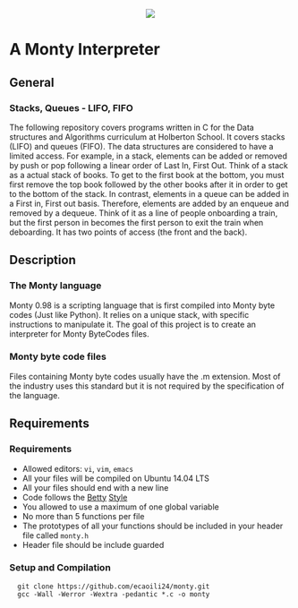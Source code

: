 <p align="center">
  <img src="https://i.ibb.co/qCHmRsb/Monty-Python-title.jpg">
</p>

# A Monty Interpreter 

## General

### Stacks, Queues - LIFO, FIFO

The following repository covers programs written in C for the Data structures and Algorithms curriculum at Holberton School. It covers stacks (LIFO) and queues (FIFO). The data structures are considered to have a limited access. For example, in a stack, elements can be added or removed by push or pop following a linear order of Last In, First Out. Think of a stack as a actual stack of books. To get to the first book at the bottom, you must first remove the top book followed by the other books after it in order to get to the bottom of the stack. In contrast, elements in a queue can be added in a First in, First out basis. Therefore, elements are added by an enqueue and removed by a dequeue. Think of it as a line of people onboarding a train, but the first person in becomes the first person to exit the train when deboarding. It has two points of access (the front and the back). 

## Description

### The Monty language

Monty 0.98 is a scripting language that is first compiled into Monty byte codes (Just like Python). It relies on a unique stack, with specific instructions to manipulate it. The goal of this project is to create an interpreter for Monty ByteCodes files.

### Monty byte code files

Files containing Monty byte codes usually have the .m extension. Most of the industry uses this standard but it is not required by the specification of the language.

## Requirements

### Requirements

- Allowed editors: `vi`, `vim`, `emacs`
- All your files will be compiled on Ubuntu 14.04 LTS
- All your files should end with a new line
- Code follows the [Betty](https://github.com/holbertonschool/Betty/blob/master/betty-style.pl) [Style](https://github.com/holbertonschool/Betty/blob/master/betty-doc.pl)
- You allowed to use a maximum of one global variable
- No more than 5 functions per file
- The prototypes of all your functions should be included in your header file called `monty.h`
- Header file should be include guarded

### Setup and Compilation 
```
  git clone https://github.com/ecaoili24/monty.git
  gcc -Wall -Werror -Wextra -pedantic *.c -o monty
  ```
